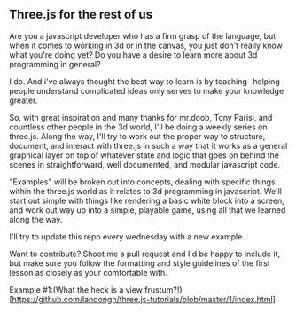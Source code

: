 ## Three.js for the rest of us

Are you a javascript developer who has a firm grasp of the language, but when it comes to working in 3d or in the canvas, you just don't really know what you're doing yet? Do you have a desire to learn more about 3d programming in general?

I do. And i've always thought the best way to learn is by teaching- helping people understand complicated ideas only serves to make your knowledge greater. 

So, with great inspiration and many thanks for mr.doob, Tony Parisi, and countless other people in the 3d world, I'll be doing a weekly series on three.js.  Along the way, I'll try to work out the proper way to structure, document, and interact with three.js in such a way that it works as a general graphical layer on top of whatever state and logic that goes on behind the scenes in straightforward, well documented, and modular javascript code.  

"Examples" will be broken out into concepts, dealing with specific things within the three.js world as it relates to 3d programming in javascript.  We'll start out simple with things like rendering a basic white block into a screen, and work out way up into a simple, playable game, using all that we learned along the way. 

I'll try to update this repo every wednesday with a new example. 

Want to contribute?  Shoot me a pull request and I'd be happy to include it, but make sure you follow the formatting and style guidelines of the first lesson as closely as your comfortable with. 

Example #1:(What the heck is a view frustum?!)[https://github.com/landongn/three.js-tutorials/blob/master/1/index.html]



